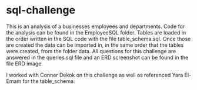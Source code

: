 # sql-challenge

This is an analysis of a businesses employees and departments. Code for the analysis can be found in the EmployeeSQL folder. Tables are loaded in the order written in the SQL code with the file table_schema.sql. Once those are created the data can be imported in, in the same order that the tables were created, from the folder data. All questions for this challenge are answered in the queries.sql file and an ERD screenshot can be found in the file ERD image.

I worked with Conner Dekok on this challenge as well as referenced Yara El-Emam for the table_schema.